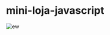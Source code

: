# mini-loja-javascript
![ew](https://user-images.githubusercontent.com/78935085/182401463-61ccab68-7a95-4f47-8dfe-80d09fcb85c5.png)
